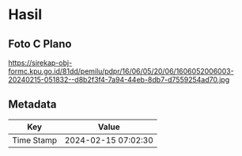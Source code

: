 # Hasil

## Foto C Plano

https://sirekap-obj-formc.kpu.go.id/81dd/pemilu/pdpr/16/06/05/20/06/1606052006003-20240215-051832--d8b2f3f4-7a94-44eb-8db7-d7559254ad70.jpg


## Metadata

| Key        | Value               |
| ---------- | ------------------- |
| Time Stamp | 2024-02-15 07:02:30 |



